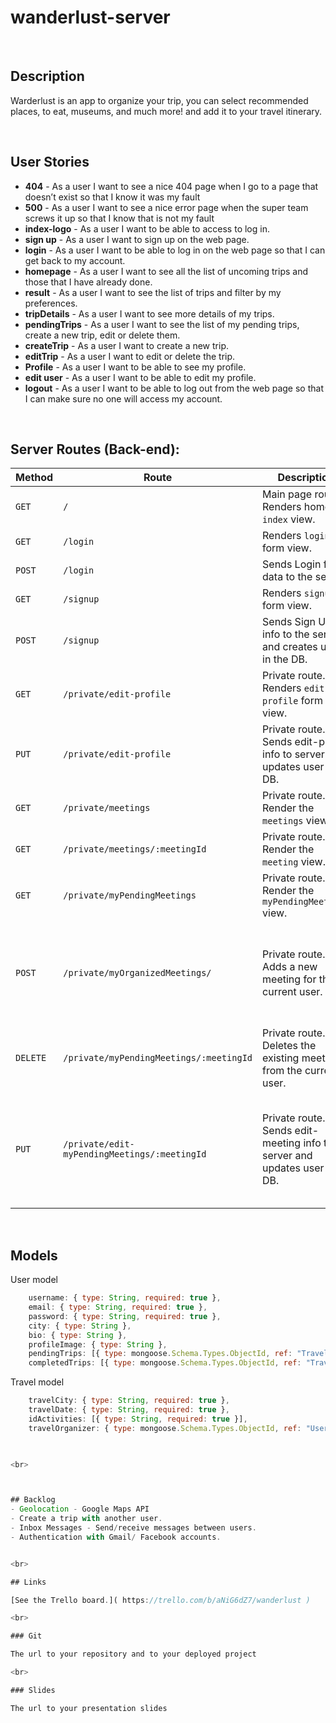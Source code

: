 # wanderlust-server

<br>


## Description

Warderlust is an app to organize your trip, you can select recommended places, to eat, museums, and much more! and add it to your travel itinerary.



<br>

## User Stories

- **404** - As a user I want to see a nice 404 page when I go to a page that doesn’t exist so that I know it was my fault
- **500** - As a user I want to see a nice error page when the super team screws it up so that I know that is not my fault
- **index-logo** - As a user I want to be able to access to log in. 
- **sign up** - As a user I want to sign up on the web page.
- **login** - As a user I want to be able to log in on the web page so that I can get back to my account.
- **homepage** - As a user I want to see all the list of uncoming trips and those that I have already done.
- **result** - As a user I want to see the list of trips and filter by my preferences.
- **tripDetails** - As a user I want to see more details of my trips.
- **pendingTrips** - As a user I want to see the list of my pending trips, create a new trip, edit or delete them.
- **createTrip** - As a user I want to create a new trip.
- **editTrip** - As a user I want to edit or delete the trip.
- **Profile** - As a user I want to be able to see my profile.
- **edit user** - As a user I want to be able to edit my profile.
- **logout** - As a user I want to be able to log out from the web page so that I can make sure no one will access my account.

<br>


## Server Routes (Back-end):



| **Method** | **Route**                          | **Description**                                              | Request  - Body                                          |
| ---------- | ---------------------------------- | ------------------------------------------------------------ | -------------------------------------------------------- |
| `GET`      | `/`                                | Main page route.  Renders home `index` view.                 |                                                          |
| `GET`     | `/login`                           | Renders `login` form view.                                   |                                                          |
| `POST`     | `/login`                           | Sends Login form data to the server.                         | { email, password }                                      |
| `GET`      | `/signup`                          | Renders `signup` form view.                                  |                                                          |
| `POST`     | `/signup`                          | Sends Sign Up info to the server and creates user in the DB. | { name, email, password }                                    |
| `GET`      | `/private/edit-profile`            | Private route. Renders `edit-profile` form view.             |                                                          |
| `PUT`      | `/private/edit-profile`            | Private route. Sends edit-profile info to server and updates user in DB. | { name, email, password, address, profileImage, languagesISpeak, languagesISpeak } |
| `GET`      | `/private/meetings`                | Private route. Render the `meetings` view.                   |                                                          |
| `GET`      | `/private/meetings/:meetingId`     | Private route. Render the `meeting` view.                    |                                                          |
| `GET`      | `/private/myPendingMeetings`       | Private route. Render the `myPendingMeetings` view.          |                                                          |
| `POST`     | `/private/myOrganizedMeetings/`    | Private route. Adds a new meeting for the current user.      | { meetingName, meetingImg, meetingDescription, meetingLanguage, meetingDate, meetingPoint, meetingOrganizer, meetingParticipants}                                 |
| `DELETE`   | `/private/myPendingMeetings/:meetingId`| Private route. Deletes the existing meeting from the current user. |                                                |
| `PUT`      | `/private/edit-myPendingMeetings/:meetingId`   | Private route. Sends edit-meeting info to server and updates user in DB. | { meetingName, meetingImg, meetingDescription, meetingLanguage, meetingDate, meetingPoint, meetingOrganizer, meetingParticipants } |


<br>

## Models

User model

```javascript
    username: { type: String, required: true },
    email: { type: String, required: true },
    password: { type: String, required: true },
    city: { type: String },
    bio: { type: String },
    profileImage: { type: String },
    pendingTrips: [{ type: mongoose.Schema.Types.ObjectId, ref: "Travels" }],
    completedTrips: [{ type: mongoose.Schema.Types.ObjectId, ref: "Travels" }]

```
Travel model

```javascript
    travelCity: { type: String, required: true },
    travelDate: { type: String, required: true },
    idActivities: [{ type: String, required: true }],
    travelOrganizer: { type: mongoose.Schema.Types.ObjectId, ref: "User" } 

    

<br>



## Backlog
- Geolocation - Google Maps API
- Create a trip with another user.
- Inbox Messages - Send/receive messages between users.
- Authentication with Gmail/ Facebook accounts.


<br>

## Links

[See the Trello board.]( https://trello.com/b/aNiG6dZ7/wanderlust )

<br>

### Git

The url to your repository and to your deployed project

<br>

### Slides

The url to your presentation slides

